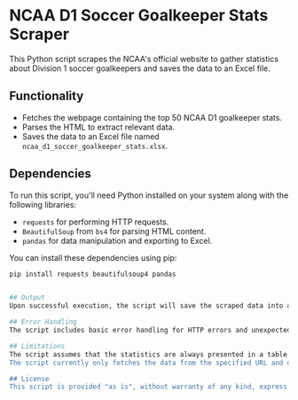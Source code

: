 # NCAA D1 Soccer Goalkeeper Stats Scraper

This Python script scrapes the NCAA's official website to gather statistics about Division 1 soccer goalkeepers and saves the data to an Excel file.

## Functionality

- Fetches the webpage containing the top 50 NCAA D1 goalkeeper stats.
- Parses the HTML to extract relevant data.
- Saves the data to an Excel file named `ncaa_d1_soccer_goalkeeper_stats.xlsx`.

## Dependencies

To run this script, you'll need Python installed on your system along with the following libraries:

- `requests` for performing HTTP requests.
- `BeautifulSoup` from `bs4` for parsing HTML content.
- `pandas` for data manipulation and exporting to Excel.

You can install these dependencies using pip:

```bash
pip install requests beautifulsoup4 pandas


## Output
Upon successful execution, the script will save the scraped data into an Excel file named ncaa_d1_soccer_goalkeeper_stats.xlsx in the same directory as the script. If there is an error during fetching or processing, the script will output an appropriate error message.

## Error Handling
The script includes basic error handling for HTTP errors and unexpected issues during the request or data processing phase. Specific error messages will be printed to the console.

## Limitations
The script assumes that the statistics are always presented in a table format. Changes to the website's layout or the data presentation format might require modifications to the script.
The script currently only fetches the data from the specified URL and does not support pagination or fetching from multiple pages.

## License
This script is provided "as is", without warranty of any kind, express or implied. Feel free to modify and use it as needed.
